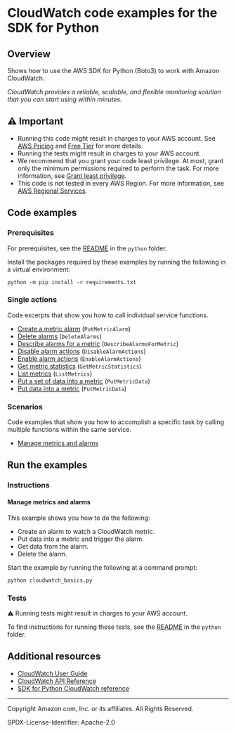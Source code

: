 <!--Generated by WRITEME on 2023-09-12 00:35:22.411584 (UTC)-->
# CloudWatch code examples for the SDK for Python

## Overview

Shows how to use the AWS SDK for Python (Boto3) to work with Amazon CloudWatch.

<!--custom.overview.start-->
<!--custom.overview.end-->

*CloudWatch provides a reliable, scalable, and flexible monitoring solution that you can start using within minutes.*

## ⚠ Important

* Running this code might result in charges to your AWS account. See [AWS Pricing](https://aws.amazon.com/pricing/?aws-products-pricing.sort-by=item.additionalFields.productNameLowercase&aws-products-pricing.sort-order=asc&awsf.Free%20Tier%20Type=*all&awsf.tech-category=*all) and [Free Tier](https://aws.amazon.com/free/?all-free-tier.sort-by=item.additionalFields.SortRank&all-free-tier.sort-order=asc&awsf.Free%20Tier%20Types=*all&awsf.Free%20Tier%20Categories=*all) for more details.
* Running the tests might result in charges to your AWS account.
* We recommend that you grant your code least privilege. At most, grant only the minimum permissions required to perform the task. For more information, see [Grant least privilege](https://docs.aws.amazon.com/IAM/latest/UserGuide/best-practices.html#grant-least-privilege).
* This code is not tested in every AWS Region. For more information, see [AWS Regional Services](https://aws.amazon.com/about-aws/global-infrastructure/regional-product-services).

<!--custom.important.start-->
<!--custom.important.end-->

## Code examples

### Prerequisites

For prerequisites, see the [README](../../README.md#Prerequisites) in the `python` folder.

Install the packages required by these examples by running the following in a virtual environment:

```
python -m pip install -r requirements.txt
```

<!--custom.prerequisites.start-->
<!--custom.prerequisites.end-->

### Single actions

Code excerpts that show you how to call individual service functions.

* [Create a metric alarm](cloudwatch_basics.py#L150) (`PutMetricAlarm`)
* [Delete alarms](cloudwatch_basics.py#L234) (`DeleteAlarms`)
* [Describe alarms for a metric](cloudwatch_basics.py#L192) (`DescribeAlarmsForMetric`)
* [Disable alarm actions](cloudwatch_basics.py#L207) (`DisableAlarmActions`)
* [Enable alarm actions](cloudwatch_basics.py#L207) (`EnableAlarmActions`)
* [Get metric statistics](cloudwatch_basics.py#L118) (`GetMetricStatistics`)
* [List metrics](cloudwatch_basics.py#L35) (`ListMetrics`)
* [Put a set of data into a metric](cloudwatch_basics.py#L88) (`PutMetricData`)
* [Put data into a metric](cloudwatch_basics.py#L61) (`PutMetricData`)

### Scenarios

Code examples that show you how to accomplish a specific task by calling multiple
functions within the same service.

* [Manage metrics and alarms](cloudwatch_basics.py)

## Run the examples

### Instructions


<!--custom.instructions.start-->
<!--custom.instructions.end-->



#### Manage metrics and alarms

This example shows you how to do the following:

* Create an alarm to watch a CloudWatch metric.
* Put data into a metric and trigger the alarm.
* Get data from the alarm.
* Delete the alarm.

<!--custom.scenario_prereqs.cloudwatch_Usage_MetricsAlarms.start-->
<!--custom.scenario_prereqs.cloudwatch_Usage_MetricsAlarms.end-->

Start the example by running the following at a command prompt:

```
python cloudwatch_basics.py
```


<!--custom.scenarios.cloudwatch_Usage_MetricsAlarms.start-->
<!--custom.scenarios.cloudwatch_Usage_MetricsAlarms.end-->

### Tests

⚠ Running tests might result in charges to your AWS account.


To find instructions for running these tests, see the [README](../../README.md#Tests)
in the `python` folder.



<!--custom.tests.start-->
<!--custom.tests.end-->

## Additional resources

* [CloudWatch User Guide](https://docs.aws.amazon.com/AmazonCloudWatch/latest/monitoring/WhatIsCloudWatch.html)
* [CloudWatch API Reference](https://docs.aws.amazon.com/AmazonCloudWatch/latest/APIReference/Welcome.html)
* [SDK for Python CloudWatch reference](https://boto3.amazonaws.com/v1/documentation/api/latest/reference/services/cloudwatch.html)

<!--custom.resources.start-->
<!--custom.resources.end-->

---

Copyright Amazon.com, Inc. or its affiliates. All Rights Reserved.

SPDX-License-Identifier: Apache-2.0